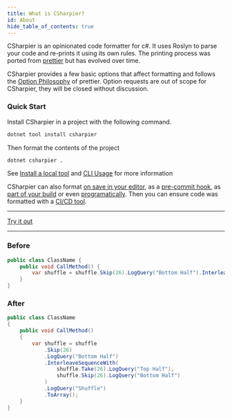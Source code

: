 ```yaml
---
title: What is CSharpier?
id: About
hide_table_of_contents: true
---
```


CSharpier is an opinionated code formatter for c#. It uses Roslyn to parse your code and re-prints it using its own rules.
The printing process was ported from [prettier](https://github.com/prettier/prettier) but has evolved over time.

CSharpier provides a few basic options that affect formatting and follows the [Option Philosophy](https://prettier.io/docs/en/option-philosophy.html) of prettier. Option requests are out of scope for CSharpier, they will be closed without discussion.

### Quick Start
Install CSharpier in a project with the following command.
```bash
dotnet tool install csharpier
```
Then format the contents of the project
```bash
dotnet csharpier .
```

See [Install a local tool](https://learn.microsoft.com/en-us/dotnet/core/tools/global-tools#install-a-local-tool) and [CLI Usage](https://csharpier.com/docs/CLI) for more information

CSharpier can also format [on save in your editor](https://csharpier.com/docs/Editors), as a [pre-commit hook](https://csharpier.com/docs/Pre-commit), as [part of your build](https://csharpier.com/docs/MSBuild) or even [programatically](https://csharpier.com/docs/API). Then you can ensure code was formatted with a [CI/CD tool](https://csharpier.com/docs/ContinuousIntegration).

---

[Try it out](https://playground.csharpier.com)

---

### Before
```csharp
public class ClassName {
    public void CallMethod() { 
        var shuffle = shuffle.Skip(26).LogQuery("Bottom Half").InterleaveSequenceWith(shuffle.Take(26).LogQuery("Top Half"), shuffle.Skip(26).LogQuery("Bottom Half")).LogQuery("Shuffle").ToArray();
    }
}
```

### After
```csharp
public class ClassName
{
    public void CallMethod()
    {
        var shuffle = shuffle
            .Skip(26)
            .LogQuery("Bottom Half")
            .InterleaveSequenceWith(
                shuffle.Take(26).LogQuery("Top Half"),
                shuffle.Skip(26).LogQuery("Bottom Half")
            )
            .LogQuery("Shuffle")
            .ToArray();
    }
}


```
